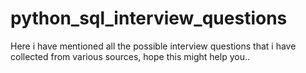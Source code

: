 # python_sql_interview_questions
Here i have mentioned all the possible interview questions that i have collected from various sources, hope this might help you..
